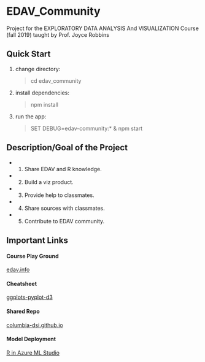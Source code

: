 # EDAV_Community

Project for the EXPLORATORY DATA ANALYSIS And VISUALIZATION Course (fall 2019) taught by Prof. Joyce Robbins

## Quick Start
1. change directory:
    > cd edav_community

2. install dependencies:
    > npm install

3. run the app:
    > SET DEBUG=edav-community:* & npm start
    

## Description/Goal of the Project

* 1. Share EDAV and R knowledge.
* 2. Build a viz product.
* 3. Provide help to classmates.
* 4. Share sources with classmates.
* 5. Contribute to EDAV community.

## Important Links

#### Course Play Ground
[edav.info](https://edav.info/)
#### Cheatsheet
[ggplots-pyplot-d3](https://raw.githubusercontent.com/columbia-dsi/edav_community/master/public/data/GrammarMapper_ggplot2%2Bpyplot%2Bd3.PNG)
#### Shared Repo
[columbia-dsi.github.io](https://columbia-dsi.github.io)</a></p>
#### Model Deployment
[R in Azure ML Studio](https://azure.microsoft.com/en-us/resources/videos/r-in-ml-studio/)</a></p>
